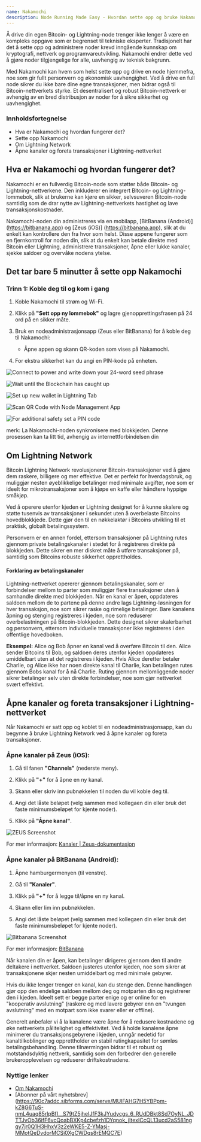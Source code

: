 ```yaml
---
name: Nakamochi
description: Node Running Made Easy - Hvordan sette opp og bruke Nakamochi Bitcoin og Lightning node.
---
```

Å drive din egen Bitcoin- og Lightning-node trenger ikke lenger å være en kompleks oppgave som er begrenset til tekniske eksperter. Tradisjonelt har det å sette opp og administrere noder krevd inngående kunnskap om kryptografi, nettverk og programvareutvikling. Nakamochi endrer dette ved å gjøre noder tilgjengelige for alle, uavhengig av teknisk bakgrunn.

Med Nakamochi kan hvem som helst sette opp og drive en node hjemmefra, noe som gir fullt personvern og økonomisk uavhengighet. Ved å drive en full node sikrer du ikke bare dine egne transaksjoner, men bidrar også til Bitcoin-nettverkets styrke. Et desentralisert og robust Bitcoin-nettverk er avhengig av en bred distribusjon av noder for å sikre sikkerhet og uavhengighet.

### Innholdsfortegnelse


- Hva er Nakamochi og hvordan fungerer det?
- Sette opp Nakamochi
- Om Lightning Network
- Åpne kanaler og foreta transaksjoner i Lightning-nettverket

## Hva er Nakamochi og hvordan fungerer det?

Nakamochi er en fullverdig Bitcoin-node som støtter både Bitcoin- og Lightning-nettverkene. Den inkluderer en integrert Bitcoin- og Lightning-lommebok, slik at brukerne kan kjøre en sikker, selvsuveren Bitcoin-node samtidig som de drar nytte av Lightning-nettverkets hastighet og lave transaksjonskostnader.

Nakamochi-noden din administreres via en mobilapp, [BitBanana (Android)] (https://bitbanana.app) og [Zeus (iOS)] (https://bitbanana.app), slik at du enkelt kan kontrollere den fra hvor som helst. Disse appene fungerer som en fjernkontroll for noden din, slik at du enkelt kan betale direkte med Bitcoin eller Lightning, administrere transaksjoner, åpne eller lukke kanaler, sjekke saldoer og overvåke nodens ytelse.

## Det tar bare 5 minutter å sette opp Nakamochi

### Trinn 1: Koble deg til og kom i gang

1. Koble Nakamochi til strøm og Wi-Fi.

2. Klikk på **"Sett opp ny lommebok"** og lagre gjenopprettingsfrasen på 24 ord på en sikker måte.

3. Bruk en nodeadministrasjonsapp (Zeus eller BitBanana) for å koble deg til Nakamochi:


   - Åpne appen og skann QR-koden som vises på Nakamochi.

4. For ekstra sikkerhet kan du angi en PIN-kode på enheten.

![Connect to power and write down your 24-word seed phrase](assets/en/01.webp)

![Wait until the Blockchain has caught up](assets/en/02.webp)

![Set up new wallet in Lightning Tab](assets/en/03.webp)

![Scan QR Code with Node Management App](assets/en/04.webp)

![For additional safety set a PIN code](asset/en/05.webp)

merk: La Nakamochi-noden synkronisere med blokkjeden. Denne prosessen kan ta litt tid, avhengig av internettforbindelsen din

## Om Lightning Network

Bitcoin Lightning Network revolusjonerer Bitcoin-transaksjoner ved å gjøre dem raskere, billigere og mer effektive. Det er perfekt for hverdagsbruk, og muliggjør nesten øyeblikkelige betalinger med minimale avgifter, noe som er ideelt for mikrotransaksjoner som å kjøpe en kaffe eller håndtere hyppige småkjøp.

Ved å operere utenfor kjeden er Lightning designet for å kunne skalere og støtte tusenvis av transaksjoner i sekundet uten å overbelaste Bitcoins hovedblokkjede. Dette gjør den til en nøkkelaktør i Bitcoins utvikling til et praktisk, globalt betalingssystem.

Personvern er en annen fordel, ettersom transaksjoner på Lightning rutes gjennom private betalingskanaler i stedet for å registreres direkte på blokkjeden. Dette sikrer en mer diskret måte å utføre transaksjoner på, samtidig som Bitcoins robuste sikkerhet opprettholdes.

#### Forklaring av betalingskanaler

Lightning-nettverket opererer gjennom betalingskanaler, som er forbindelser mellom to parter som muliggjør flere transaksjoner uten å samhandle direkte med blokkjeden. Når en kanal er åpen, oppdateres saldoen mellom de to partene på denne andre lags Lightning-løsningen for hver transaksjon, noe som sikrer raske og rimelige betalinger. Bare kanalens åpning og stenging registreres i kjeden, noe som reduserer overbelastningen på Bitcoin-blokkjeden. Dette designet sikrer skalerbarhet og personvern, ettersom individuelle transaksjoner ikke registreres i den offentlige hovedboken.

**Eksempel:** Alice og Bob åpner en kanal ved å overføre Bitcoin til den. Alice sender Bitcoins til Bob, og saldoen deres utenfor kjeden oppdateres umiddelbart uten at det registreres i kjeden. Hvis Alice deretter betaler Charlie, og Alice ikke har noen direkte kanal til Charlie, kan betalingen rutes gjennom Bobs kanal for å nå Charlie. Ruting gjennom mellomliggende noder sikrer betalinger selv uten direkte forbindelser, noe som gjør nettverket svært effektivt.

## Åpne kanaler og foreta transaksjoner i Lightning-nettverket

Når Nakamochi er satt opp og koblet til en nodeadministrasjonsapp, kan du begynne å bruke Lightning Network ved å åpne kanaler og foreta transaksjoner.

### Åpne kanaler på Zeus (iOS):

1. Gå til fanen **"Channels"** (nederste meny).

2. Klikk på **"+"** for å åpne en ny kanal.

3. Skann eller skriv inn pubnøkkelen til noden du vil koble deg til.

4. Angi det låste beløpet (velg sammen med kollegaen din eller bruk det faste minimumsbeløpet for kjente noder).

5. Klikk på **"Åpne kanal"**.

![ZEUS Screenshot](asset/en/06.webp)

For mer informasjon: [Kanaler | Zeus-dokumentasjon](https://zeusln.app)

### Åpne kanaler på BitBanana (Android):

1. Åpne hamburgermenyen (til venstre).

2. Gå til **"Kanaler"**.

3. Klikk på **"+"** for å legge til/åpne en ny kanal.

4. Skann eller lim inn pubnøkkelen.

5. Angi det låste beløpet (velg sammen med kollegaen din eller bruk det faste minimumsbeløpet for kjente noder).

![Bitbanana Screenshot](asset/en/07.webp)

For mer informasjon: [BitBanana](https://bitbanana.com)

Når kanalen din er åpen, kan betalinger dirigeres gjennom den til andre deltakere i nettverket. Saldoen justeres utenfor kjeden, noe som sikrer at transaksjonene skjer nesten umiddelbart og med minimale gebyrer.

Hvis du ikke lenger trenger en kanal, kan du stenge den. Denne handlingen gjør opp den endelige saldoen mellom deg og motparten din og registrerer den i kjeden. Ideelt sett er begge parter enige og er online for en "kooperativ avslutning" (raskere og med lavere gebyrer enn en "tvungen avslutning" med en motpart som ikke svarer eller er offline).

Generelt anbefaler vi å la kanalene være åpne for å redusere kostnadene og øke nettverkets pålitelighet og effektivitet. Ved å holde kanalene åpne minimerer du transaksjonsgebyrene i kjeden, unngår nedetid for kanaltilkoblinger og opprettholder en stabil rutingkapasitet for sømløs betalingsbehandling. Denne tilnærmingen bidrar til et robust og motstandsdyktig nettverk, samtidig som den forbedrer den generelle brukeropplevelsen og reduserer driftskostnadene.

### Nyttige lenker


- [Om Nakamochi](https://nakamochi.io/)
- [Abonner på vårt nyhetsbrev] (https://90c7addc.sibforms.com/serve/MUIFAHG7H5YBPpm-kZ8G6TuS-nmL4uaq85rlpBfI__S79tZ5jheIJfF3kJYudycgs_6_RUdDBkt8Sd7OyNL_JDTTJvOb36ifF6vcQoabBXKp4cbefzh1DYqnok_jItexICcQL13ucd2aS581ngqy7jr0Q1H3HhxV3z2eWKE5-Z-YMasj-MMotQeDvdorMCSi0XgCWDqs8rEMQC7E)